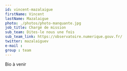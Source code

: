 ```yaml
---
id: vincent-mazalaigue
firstName: Vincent
lastName: Mazalaigue
photo: ./photos/photo-manquante.jpg
job_title: Chargé de mission
sub_team: Dites-le nous une fois
sub_team_link: https://observatoire.numerique.gouv.fr/
twitter: mazalaiguev
e-mail :
group : team
---
```


Bio à venir
